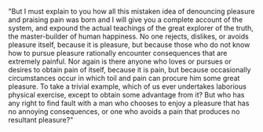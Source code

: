 "But I must explain to you how all this mistaken idea of denouncing pleasure and praising pain
was born and I will give you a complete account of the system, and expound the actual
teachings of the great explorer of the truth, the master-builder of human happiness.
No one rejects, dislikes, or avoids pleasure itself, because it is pleasure,
but because those who do not know how to pursue pleasure rationally encounter
consequences that are extremely painful. Nor again is there anyone who loves
or pursues or desires to obtain pain of itself, because it is pain, but because
occasionally circumstances occur in which toil and pain can procure him some great pleasure.
To take a trivial example, which of us ever undertakes laborious physical exercise,
except to obtain some advantage from it? But who has any right to find fault with a
man who chooses to enjoy a pleasure that has no annoying consequences,
or one who avoids a pain that produces no resultant pleasure?"